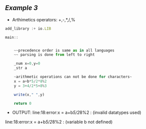 ##  ***Example 3***

* Arthimetics operators:  +,-,*,/,%

```js
add_library :+ io.LIB 

main::


    ~~precedence order is same as in all languages
    ~~ parsing is done from left to right 

    _num x=0,y=0
    _str a

    ~arithmetic operations can not be done for characters~
    x = a+b*5/2*8%2
    y = 3+4/2*5+8%3

    write(x," ",y)

    return 0
```

* OUTPUT:
line:18:error:x = a+b*5/2*8%2 : (invalid datatypes used)

line:18:error:x = a+b*5/2*8%2 : (variable b not defined)

